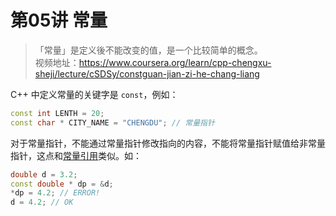 # 第05讲 常量

> 「常量」是定义後不能改变的值，是一个比较简单的概念。  
> 视频地址：<https://www.coursera.org/learn/cpp-chengxu-sheji/lecture/cSDSy/constguan-jian-zi-he-chang-liang>

C++ 中定义常量的关键字是 ``const``，例如：
``` CPP
const int LENTH = 20;
const char * CITY_NAME = "CHENGDU"; // 常量指针
```
对于常量指针，不能通过常量指针修改指向的内容，不能将常量指针赋值给非常量指针，这点和[常量引用](chapter4.md)类似。如：
``` CPP
double d = 3.2;
const double * dp = &d;
*dp = 4.2; // ERROR!
d = 4.2; // OK
```